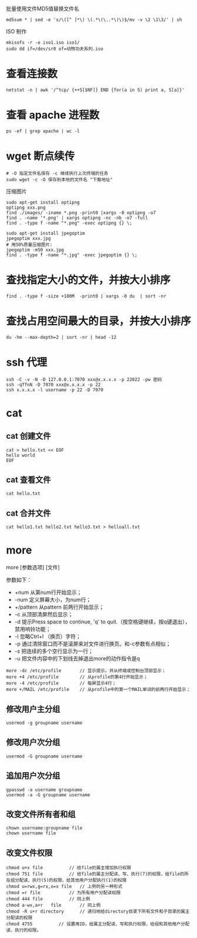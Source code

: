 批量使用文件MD5值替换文件名

```shell
md5sum * | sed -e 's/\([^ ]*\) \(.*\(\..*\)\)$/mv -v \2 \1\3/' | sh
```

ISO 制作
```shell
mkisofs -r -o iso1.iso iso1/
sudo dd if=/dev/sr0 of=动物功夫系列.iso
```

# 查看连接数
```shell
netstat -n | awk '/^tcp/ {++S[$NF]} END {for(a in S) print a, S[a]}'
```

# 查看 apache 进程数
```shell
ps -ef | grep apache | wc -l
```

# wget 断点续传

```shell
# -O 指定文件名保存 -c 继续执行上次终端的任务
sudo wget -c -O 保存到本地的文件名 "下载地址"
```

压缩图片

```shell
sudo apt-get install optipng
optipng xxx.png
find ./images/ -iname *.png -print0 |xargs -0 optipng -o7
find . -name '*.png' | xargs optipng -nc -nb -o7 -full
find . -type f -name "*.png" -exec optipng {} \;

sudo apt-get install jpegoptim
jpegoptim xxx.jpg
# 用50%质量压缩图片:
jpegoptim -m50 xxx.jpg
find . -type f -name "*.jpg" -exec jpegoptim {} \;
```

# 查找指定大小的文件，并按大小排序
```shell
find . -type f -size +100M  -print0 | xargs -0 du  | sort -nr
```

# 查找占用空间最大的目录，并按大小排序
```shell
du -hm --max-depth=2 | sort -nr | head -12
```

# ssh 代理

```shell
ssh -C -v -N -D 127.0.0.1:7070 xxx@x.x.x.x -p 22022 -pw 密码
ssh -qTfnN -D 7070 xxx@x.x.x.x -p 22
ssh x.x.x.x -l username -p 22 -D 7070
```

# cat 

## cat 创建文件

```shell
cat > hello.txt << EOF
hello world
EOF
```

## cat 查看文件

```shell
cat hello.txt
```

## cat 合并文件

```shell
cat hello1.txt hello2.txt hello3.txt > helloall.txt
```

# more

more [参数选项] [文件]

参数如下：
- +num   从第num行开始显示；
- -num   定义屏幕大小，为num行；
- +/pattern   从pattern 前两行开始显示；
- -c   从顶部清屏然后显示；
- -d   提示Press space to continue, 'q' to quit.（按空格键继续，按q键退出），禁用响铃功能；
- -l    忽略Ctrl+l （换页）字符；
- -p    通过清除窗口而不是滚屏来对文件进行换页。和-c参数有点相似；
- -s    把连续的多个空行显示为一行；
- -u    把文件内容中的下划线去掉退出more的动作指令是q 

```shell
more -dc /etc/profile		// 显示提示，并从终端或控制台顶部显示；
more +4 /etc/profile		// 从profile的第4行开始显示；
more -4 /etc/profile		// 每屏显示4行；
more +/MAIL /etc/profile	// 从profile中的第一个MAIL单词的前两行开始显示；
```

## 修改用户主分组

```shell
usermod -g groupname username
```

## 修改用户次分组

```shell
usermod -G groupname username
```

## 追加用户次分组

```shell
gpasswd -a username groupname
usermod -a -G groupname username
```

## 改变文件所有者和组

```shell
chown username:groupname file
chown username file
```

## 改变文件权限

```shell
chmod u+x file			// 给file的属主增加执行权限
chmod 751 file			// 给file的属主分配读、写、执行(7)的权限，给file的所在组分配读、执行(5)的权限，给其他用户分配执行(1)的权限
chmod u=rwx,g=rx,o=x file	// 上例的另一种形式
chmod =r file			// 为所有用户分配读权限
chmod 444 file			// 同上例
chmod a-wx,a+r   file		// 同上例
chmod -R u+r directory		// 递归地给directory目录下所有文件和子目录的属主分配读的权限
chmod 4755			// 设置用ID，给属主分配读、写和执行权限，给组和其他用户分配读、执行的权限。
```
